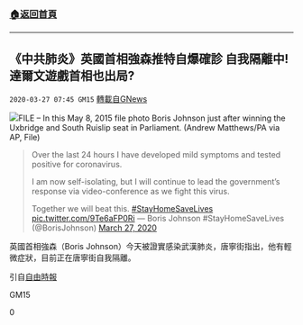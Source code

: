 ###  [:house:返回首頁](https://github.com/ourhimalayas/txt)
---

## 《中共肺炎》英國首相強森推特自爆確診 自我隔離中! 達爾文遊戲首相也出局?
`2020-03-27 07:45 GM15` [轉載自GNews](https://gnews.org/zh-hant/154363/)

![](https://s3-ap-northeast-1.amazonaws.com/news.guo.offload.media/wp-content/uploads/2020/03/27074328/20190723-110928_U12603_M538070_b8a3.jpg)FILE – In this May 8, 2015 file photo Boris Johnson just after winning the Uxbridge and South Ruislip seat in Parliament. (Andrew Matthews/PA via AP, File)
> Over the last 24 hours I have developed mild symptoms and tested positive for coronavirus.
> 
> I am now self-isolating, but I will continue to lead the government’s response via video-conference as we fight this virus.
> 
> Together we will beat this. [#StayHomeSaveLives](https://twitter.com/hashtag/StayHomeSaveLives?src=hash&amp;ref_src=twsrc%5Etfw) [pic.twitter.com/9Te6aFP0Ri](https://t.co/9Te6aFP0Ri)
> — Boris Johnson #StayHomeSaveLives (@BorisJohnson) [March 27, 2020](https://twitter.com/BorisJohnson/status/1243496858095411200?ref_src=twsrc%5Etfw)

英國首相強森（Boris Johnson）今天被證實感染武漢肺炎，唐寧街指出，他有輕微症狀，目前正在唐寧街自我隔離。

引自[自由時報](https://news.ltn.com.tw/news/world/breakingnews/3115200)

GM15

0
